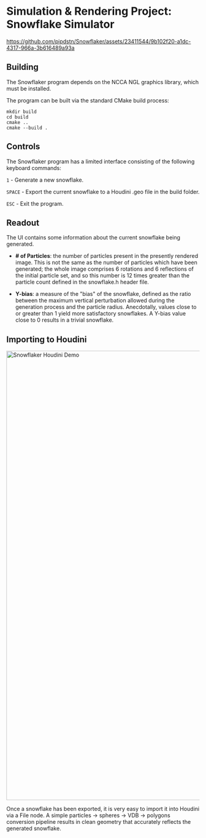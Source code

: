 # Simulation & Rendering Project: Snowflake Simulator

https://github.com/pipdstn/Snowflaker/assets/23411544/9b102f20-a1dc-4317-966a-3b616489a93a

## Building
The Snowflaker program depends on the NCCA NGL graphics library, which must be installed.

The program can be built via the standard CMake build process:
```
mkdir build
cd build
cmake ..
cmake --build .
```

## Controls
The Snowflaker program has a limited interface consisting of the following keyboard commands:

`1`     - Generate a new snowflake.

`SPACE` - Export the current snowflake to a Houdini .geo file in the build folder.

`ESC`   - Exit the program.

## Readout
The UI contains some information about the current snowflake being generated.

- **\# of Particles**: the number of particles present in the presently rendered image. This is not the same as the number of particles which have been generated; the whole image comprises 6 rotations and 6 reflections of the initial particle set, and so this number is 12 times greater than the particle count defined in the snowflake.h header file.

- **Y-bias**: a measure of the "bias" of the snowflake, defined as the ratio between the maximum vertical perturbation allowed during the generation process and the particle radius. Anecdotally, values close to or greater than 1 yield more satisfactory snowflakes. A Y-bias value close to 0 results in a trivial snowflake.

## Importing to Houdini
<img width="1171" alt="Snowflaker Houdini Demo" src="https://github.com/pipdstn/Snowflaker/assets/23411544/2f9ce25d-b182-411f-b732-50917c4a2578">

Once a snowflake has been exported, it is very easy to import it into Houdini via a File node. A simple particles -> spheres -> VDB -> polygons conversion pipeline results in clean geometry that accurately reflects the generated snowflake.
